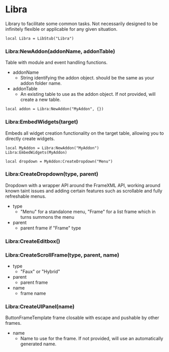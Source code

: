 # Libra

Library to facilitate some common tasks. Not necessarily designed to be infinitely flexible or applicable for any given situation.

```
local Libra = LibStub("Libra")
```


### Libra:NewAddon(addonName, addonTable)

Table with module and event handling functions.

- addonName
  - String identifying the addon object. should be the same as your addon folder name.
- addonTable
  - An existing table to use as the addon object. If not provided, will create a new table.

```
local addon = Libra:NewAddon("MyAddon", {})
```


### Libra:EmbedWidgets(target)

Embeds all widget creation functionality on the target table, allowing you to directly create widgets.

```
local MyAddon = Libra:NewAddon("MyAddon")
Libra:EmbedWidgets(MyAddon)

local dropdown = MyAddon:CreateDropdown("Menu")
```


### Libra:CreateDropdown(type, parent)

Dropdown with a wrapper API around the FrameXML API, working around known taint issues and adding certain features such as scrollable and fully refreshable menus.

- type
  - "Menu" for a standalone menu, "Frame" for a list frame which in turns summons the menu
- parent
  - parent frame if "Frame" type


### Libra:CreateEditbox()


### Libra:CreateScrollFrame(type, parent, name)

- type
  - "Faux" or "Hybrid"
- parent
  - parent frame
- name
  - frame name


### Libra:CreateUIPanel(name)

ButtonFrameTemplate frame closable with escape and pushable by other frames.

- name
  - Name to use for the frame. If not provided, will use an automatically generated name.
